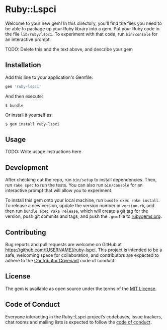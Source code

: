 # Ruby::Lspci

Welcome to your new gem! In this directory, you'll find the files you need to be able to package up your Ruby library into a gem. Put your Ruby code in the file `lib/ruby/lspci`. To experiment with that code, run `bin/console` for an interactive prompt.

TODO: Delete this and the text above, and describe your gem

## Installation

Add this line to your application's Gemfile:

```ruby
gem 'ruby-lspci'
```

And then execute:

    $ bundle

Or install it yourself as:

    $ gem install ruby-lspci

## Usage

TODO: Write usage instructions here

## Development

After checking out the repo, run `bin/setup` to install dependencies. Then, run `rake spec` to run the tests. You can also run `bin/console` for an interactive prompt that will allow you to experiment.

To install this gem onto your local machine, run `bundle exec rake install`. To release a new version, update the version number in `version.rb`, and then run `bundle exec rake release`, which will create a git tag for the version, push git commits and tags, and push the `.gem` file to [rubygems.org](https://rubygems.org).

## Contributing

Bug reports and pull requests are welcome on GitHub at https://github.com/[USERNAME]/ruby-lspci. This project is intended to be a safe, welcoming space for collaboration, and contributors are expected to adhere to the [Contributor Covenant](http://contributor-covenant.org) code of conduct.

## License

The gem is available as open source under the terms of the [MIT License](https://opensource.org/licenses/MIT).

## Code of Conduct

Everyone interacting in the Ruby::Lspci project’s codebases, issue trackers, chat rooms and mailing lists is expected to follow the [code of conduct](https://github.com/[USERNAME]/ruby-lspci/blob/master/CODE_OF_CONDUCT.md).

